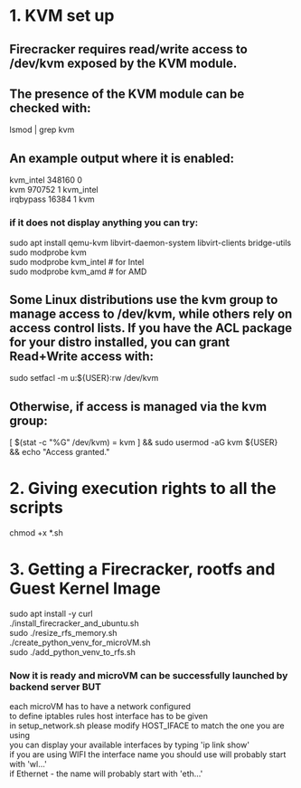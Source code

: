 # 1. KVM set up
## Firecracker requires read/write access to /dev/kvm exposed by the KVM module.

## The presence of the KVM module can be checked with:

lsmod | grep kvm

## An example output where it is enabled:

kvm_intel             348160  0 <br />
kvm                   970752  1 kvm_intel <br />
irqbypass              16384  1 kvm <br />

### if it does not display anything you can try:
sudo apt install qemu-kvm libvirt-daemon-system libvirt-clients bridge-utils <br />
sudo modprobe kvm <br />
sudo modprobe kvm_intel   # for Intel <br />
sudo modprobe kvm_amd     # for AMD <br />

## Some Linux distributions use the kvm group to manage access to /dev/kvm, while others rely on access control lists. If you have the ACL package for your distro installed, you can grant Read+Write access with:

sudo setfacl -m u:${USER}:rw /dev/kvm

## Otherwise, if access is managed via the kvm group:

[ $(stat -c "%G" /dev/kvm) = kvm ] && sudo usermod -aG kvm ${USER} \
&& echo "Access granted."

# 2. Giving execution rights to all the scripts
chmod +x *.sh

# 3. Getting a Firecracker, rootfs and Guest Kernel Image
sudo apt install -y curl <br />
./install_firecracker_and_ubuntu.sh <br />
sudo ./resize_rfs_memory.sh <br />
./create_python_venv_for_microVM.sh <br />
sudo ./add_python_venv_to_rfs.sh <br />


### Now it is ready and microVM can be successfully launched by backend server BUT
each microVM has to have a network configured <br />
to define iptables rules host interface has to be given <br />
in setup_network.sh please modify HOST_IFACE to match the one you are using <br />
you can display your available interfaces by typing 'ip link show' <br />
if you are using WIFI the interface name you should use will probably start with 'wl...' <br />
if Ethernet - the name will probably start with 'eth...' <br />
